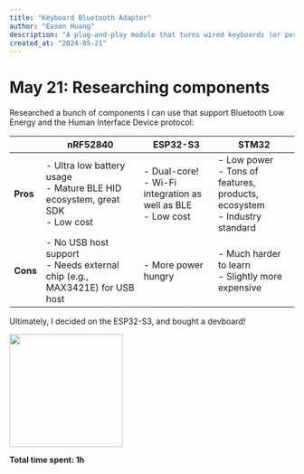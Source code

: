 ```yaml
---
title: "Keyboard Bluetooth Adapter"
author: "Eason Huang"
description: "A plug-and-play module that turns wired keyboards (or peripherals) into bluetooth devices!"
created_at: "2024-05-21"
---
```


# May 21: Researching components

Researched a bunch of components I can use that support Bluetooth Low Energy and the Human Interface Device protocol:

|        | **nRF52840**                                                   | **ESP32-S3**                                         | **STM32**                                                       |
|--------|----------------------------------------------------------------|------------------------------------------------------|-----------------------------------------------------------------|
| **Pros** | - Ultra low battery usage <br> - Mature BLE HID ecosystem, great SDK <br> - Low cost | - Dual-core! <br> - Wi-Fi integration as well as BLE <br> - Low cost | - Low power <br> - Tons of features, products, ecosystem <br> - Industry standard |
| **Cons** | - No USB host support <br> - Needs external chip (e.g., MAX3421E) for USB host | - More power hungry | - Much harder to learn <br> - Slightly more expensive |

Ultimately, I decided on the ESP32-S3, and bought a devboard!

<img src="https://m.media-amazon.com/images/I/61w5c+KenUL._AC_SL1500_.jpg" width="200">

**Total time spent: 1h**
